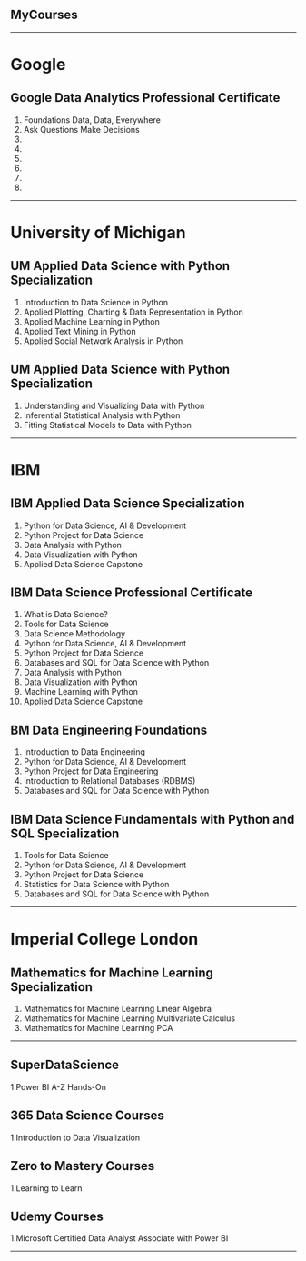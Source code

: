 ## MyCourses
***

# Google
## Google Data Analytics Professional Certificate
1. Foundations Data, Data, Everywhere
2. Ask Questions Make Decisions
3. 
4.
5.
6.
7.
8.

***



# University of Michigan
## UM Applied Data Science with Python Specialization
1. Introduction to Data Science in Python
2. Applied Plotting, Charting & Data Representation in Python
3. Applied Machine Learning in Python
4. Applied Text Mining in Python
5. Applied Social Network Analysis in Python

## UM Applied Data Science with Python Specialization
1. Understanding and Visualizing Data with Python
2. Inferential Statistical Analysis with Python
3. Fitting Statistical Models to Data with Python

***


# IBM

## IBM Applied Data Science Specialization
1. Python for Data Science, AI & Development
2. Python Project for Data Science
3. Data Analysis with Python
4. Data Visualization with Python
5. Applied Data Science Capstone

## IBM Data Science Professional Certificate
1. What is Data Science? 
2. Tools for Data Science
3. Data Science Methodology
4. Python for Data Science, AI & Development
5. Python Project for Data Science
6. Databases and SQL for Data Science with Python
7. Data Analysis with Python
8. Data Visualization with Python
9. Machine Learning with Python
10. Applied Data Science Capstone

## BM Data Engineering Foundations
1. Introduction to Data Engineering
2. Python for Data Science, AI & Development
3. Python Project for Data Engineering
4. Introduction to Relational Databases (RDBMS)
5. Databases and SQL for Data Science with Python

## IBM Data Science Fundamentals with Python and SQL Specialization
1. Tools for Data Science
2. Python for Data Science, AI & Development
3. Python Project for Data Science
4. Statistics for Data Science with Python
5. Databases and SQL for Data Science with Python

***

# Imperial College London
## Mathematics for Machine Learning Specialization
1. Mathematics for Machine Learning Linear Algebra
2. Mathematics for Machine Learning Multivariate Calculus
3. Mathematics for Machine Learning PCA


***

## SuperDataScience
1.Power BI A-Z Hands-On


## 365 Data Science Courses
1.Introduction to Data Visualization


## Zero to Mastery Courses
1.Learning to Learn


## Udemy Courses
1.Microsoft Certified Data Analyst Associate with Power BI


***
